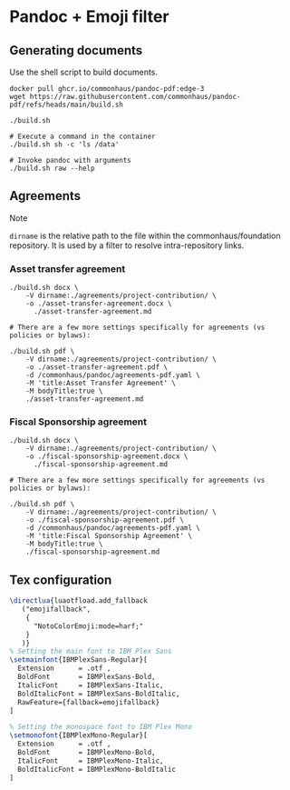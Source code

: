 # Pandoc + Emoji filter

## Generating documents

Use the shell script to build documents.

```console
docker pull ghcr.io/commonhaus/pandoc-pdf:edge-3
wget https://raw.githubusercontent.com/commonhaus/pandoc-pdf/refs/heads/main/build.sh

./build.sh

# Execute a command in the container
./build.sh sh -c 'ls /data'

# Invoke pandoc with arguments
./build.sh raw --help
```

## Agreements

> [!NOTE]
> `dirname` is the relative path to the file within the commonhaus/foundation repository.
> It is used by a filter to resolve intra-repository links.

### Asset transfer agreement

```console
./build.sh docx \
    -V dirname:./agreements/project-contribution/ \
    -o ./asset-transfer-agreement.docx \
      ./asset-transfer-agreement.md

# There are a few more settings specifically for agreements (vs policies or bylaws):

./build.sh pdf \
    -V dirname:./agreements/project-contribution/ \
    -o ./asset-transfer-agreement.pdf \
    -d /commonhaus/pandoc/agreements-pdf.yaml \
    -M 'title:Asset Transfer Agreement' \
    -M bodyTitle:true \
    ./asset-transfer-agreement.md
```

### Fiscal Sponsorship agreement

```console
./build.sh docx \
    -V dirname:./agreements/project-contribution/ \
    -o ./fiscal-sponsorship-agreement.docx \
      ./fiscal-sponsorship-agreement.md

# There are a few more settings specifically for agreements (vs policies or bylaws):

./build.sh pdf \
    -V dirname:./agreements/project-contribution/ \
    -o ./fiscal-sponsorship-agreement.pdf \
    -d /commonhaus/pandoc/agreements-pdf.yaml \
    -M 'title:Fiscal Sponsorship Agreement' \
    -M bodyTitle:true \
    ./fiscal-sponsorship-agreement.md
```


## Tex configuration

```tex
\directlua{luaotfload.add_fallback
   ("emojifallback",
    {
      "NotoColorEmoji:mode=harf;"
    }
   )}
% Setting the main font to IBM Plex Sans
\setmainfont{IBMPlexSans-Regular}[
  Extension      = .otf ,
  BoldFont       = IBMPlexSans-Bold,
  ItalicFont     = IBMPlexSans-Italic,
  BoldItalicFont = IBMPlexSans-BoldItalic,
  RawFeature={fallback=emojifallback}
]

% Setting the monospace font to IBM Plex Mono
\setmonofont{IBMPlexMono-Regular}[
  Extension      = .otf ,
  BoldFont       = IBMPlexMono-Bold,
  ItalicFont     = IBMPlexMono-Italic,
  BoldItalicFont = IBMPlexMono-BoldItalic
]
```
